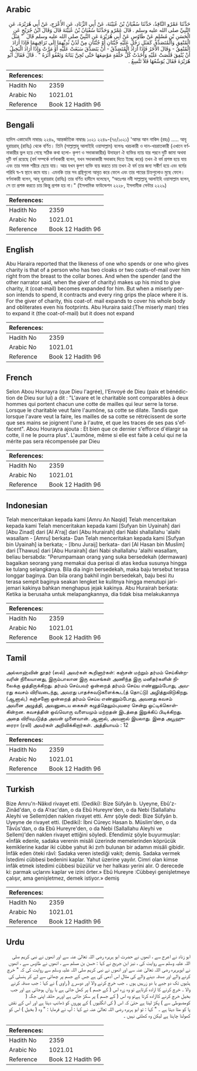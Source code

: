 ## Arabic


<div dir="rtl" lang="ar" style={{fontSize:'larger',backgroundColor:'#f8f9fa',padding:20}}>
حَدَّثَنَا عَمْرٌو النَّاقِدُ، حَدَّثَنَا سُفْيَانُ بْنُ عُيَيْنَةَ، عَنْ أَبِي الزِّنَادِ، عَنِ الأَعْرَجِ، عَنْ أَبِي هُرَيْرَةَ، عَنِ النَّبِيِّ صلى الله عليه وسلم ‏.‏ قَالَ عَمْرٌو وَحَدَّثَنَا سُفْيَانُ بْنُ عُيَيْنَةَ قَالَ وَقَالَ ابْنُ جُرَيْجٍ عَنِ الْحَسَنِ بْنِ مُسْلِمٍ عَنْ طَاوُسٍ عَنْ أَبِي هُرَيْرَةَ عَنِ النَّبِيِّ صلى الله عليه وسلم قَالَ ‏ "‏ مَثَلُ الْمُنْفِقِ وَالْمُتَصَدِّقِ كَمَثَلِ رَجُلٍ عَلَيْهِ جُبَّتَانِ أَوْ جُنَّتَانِ مِنْ لَدُنْ ثُدِيِّهِمَا إِلَى تَرَاقِيهِمَا فَإِذَا أَرَادَ الْمُنْفِقُ - وَقَالَ الآخَرُ فَإِذَا أَرَادَ الْمُتَصَدِّقُ - أَنْ يَتَصَدَّقَ سَبَغَتْ عَلَيْهِ أَوْ مَرَّتْ وَإِذَا أَرَادَ الْبَخِيلُ أَنْ يُنْفِقَ قَلَصَتْ عَلَيْهِ وَأَخَذَتْ كُلُّ حَلْقَةٍ مَوْضِعَهَا حَتَّى تُجِنَّ بَنَانَهُ وَتَعْفُوَ أَثَرَهُ ‏"‏ ‏.‏ قَالَ فَقَالَ أَبُو هُرَيْرَةَ فَقَالَ يُوَسِّعُهَا فَلاَ تَتَّسِعُ ‏.‏
</div>
<div style={{backgroundColor:'#f8f9fa',padding:20, marginBottom: 10}}><table> <thead> <tr> <th>References:</th> <th></th> </tr> </thead> <tbody><tr><td>Hadith No</td><td>2359</td></tr><tr><td>Arabic No</td><td>1021.01</td></tr><tr><td>Reference</td><td>Book 12 Hadith 96</td></tr></tbody></table></div>

## Bengali


<div dir="ltr" lang="bn" style={{fontSize:'larger',backgroundColor:'#f8f9fa',padding:20}}>
হাদিস একাডেমি নাম্বারঃ ২২৪৯, আন্তর্জাতিক নাম্বারঃ ১০২১ ২২৪৯-(৭৫/১০২১) 'আমর আন নাকিদ (রহঃ) ..... আবূ হুরায়রাহ্ (রাযিঃ) থেকে বর্ণিত। তিনি (সাল্লাল্লাহু আলাইহি ওয়াসাল্লাম) বলেনঃ খরচকারী ও দান-খয়রাতকারী (এখানে বর্ণনাকারীর ভুল হয়ে গেছে সঠিক কথা হলো- কৃপণ ও সদাকাকারীর) উদাহরণ ঐ ব্যক্তির ন্যায় যার পরনে দুটি জামা অথবা দুটি বর্ম রয়েছে (বর্ম সম্পর্কে বর্ণনাকারী বলেন, যখন সদাকাকারী সদাকাহ দিতে ইচ্ছে করে) তখন ঐ বর্ম প্রশস্ত হয়ে যায় এবং তার সমস্ত শরীরে ছেয়ে যায়। আর যখন কৃপণ ব্যক্তি ব্যয় করতে চায় তখন ঐ বর্ম তার জন্য সঙ্কীর্ণ হয়ে এবং বর্মের পরিধি স্ব-স্ব স্থানে কমে যায়। এমনকি তার সব গ্রন্থিগুলো আবৃত করে ফেলে এবং তার পায়ের চিহ্নগুলোও মুছে ফেলে। বর্ণনাকারী বলেন, আবূ হুরায়রাহ (রাযিঃ) তার বর্ণিত হাদীসে বলেছেন, “অতঃপর নবী সাল্লাল্লাহু আলাইহি ওয়াসাল্লাম বলেন, সে তা প্রশস্ত করতে চায় কিন্তু প্রশস্ত হয় না।" (ইসলামিক ফাউন্ডেশন ২২২৮, ইসলামীক সেন্টার ২২২৯)
</div>
<div style={{backgroundColor:'#f8f9fa',padding:20, marginBottom: 10}}><table> <thead> <tr> <th>References:</th> <th></th> </tr> </thead> <tbody><tr><td>Hadith No</td><td>2359</td></tr><tr><td>Arabic No</td><td>1021.01</td></tr><tr><td>Reference</td><td>Book 12 Hadith 96</td></tr></tbody></table></div>

## English


<div dir="ltr" lang="en" style={{fontSize:'larger',backgroundColor:'#f8f9fa',padding:20}}>
Abu Haraira reported that the likeness of one who spends or one who gives charity is that of a person who has two cloaks or two coats-of-mail over him right from the breast to the collar bones. And when the spender (and the other narrator said, when the giver of charity) makes up his mind to give charity, it (coat-mail) becomes expanded for him. But when a miserly person intends to spend, it contracts and every ring grips the place where it is. For the giver of charity, this coat-of. mail expands to cover his whole body and obliterates even his footprints. Abu Huraira said:(The miserly man) tries to expand it (the coat-of-mail) but it does not expand
</div>
<div style={{backgroundColor:'#f8f9fa',padding:20, marginBottom: 10}}><table> <thead> <tr> <th>References:</th> <th></th> </tr> </thead> <tbody><tr><td>Hadith No</td><td>2359</td></tr><tr><td>Arabic No</td><td>1021.01</td></tr><tr><td>Reference</td><td>Book 12 Hadith 96</td></tr></tbody></table></div>

## French


<div dir="ltr" lang="fr" style={{fontSize:'larger',backgroundColor:'#f8f9fa',padding:20}}>
Selon Abou Hourayra (que Dieu l'agrée), l'Envoyé de Dieu (paix et bénédiction de Dieu sur lui) a dit : "L'avare et le charitable sont comparables à deux hommes qui portent chacun une cotte de mailles qui leur serre la torse. Lorsque le charitable veut faire l'aumône, sa cotte se dilate. Tandis que lorsque l'avare veut la faire, les mailles de sa cotte se rétrécissent de sorte que ses mains se joignent l'une à l'autre, et que les traces de ses pas s'effacent". Abou Hourayra ajouta : Et bien que ce dernier s'efforce d'élargir sa cotte, il ne le pourra plus". L'aumône, même si elle est faite à celui qui ne la mérite pas sera récompensée par Dieu
</div>
<div style={{backgroundColor:'#f8f9fa',padding:20, marginBottom: 10}}><table> <thead> <tr> <th>References:</th> <th></th> </tr> </thead> <tbody><tr><td>Hadith No</td><td>2359</td></tr><tr><td>Arabic No</td><td>1021.01</td></tr><tr><td>Reference</td><td>Book 12 Hadith 96</td></tr></tbody></table></div>

## Indonesian


<div dir="ltr" lang="id" style={{fontSize:'larger',backgroundColor:'#f8f9fa',padding:20}}>
Telah menceritakan kepada kami [Amru An Naqid] Telah menceritakan kepada kami Telah menceritakan kepada kami [Sufyan bin Uyainah] dari [Abu Zinad] dari [Al A'raj] dari [Abu Hurairah] dari Nabi shallallahu 'alaihi wasallam - [Amru] berkata- Dan Telah menceritakan kepada kami [Sufyan bin Uyainah] ia berkata; - [Ibnu Juraij] berkata- dari [Al Hasan bin Muslim] dari [Thawus] dari [Abu Hurairah] dari Nabi shallallahu 'alaihi wasallam, beliau bersabda: "Perumpamaan orang yang suka bersedekah (dermawan) bagaikan seorang yang memakai dua perisai di atas kedua susunya hingga ke tulang selangkanya. Bila dia ingin bersedekah, maka baju tersebut terasa longgar baginya. Dan bila orang bakhil ingin bersedekah, baju besi itu terasa sempit baginya seakan lengket ke kulitnya hingga menutupi jari-jemari kakinya bahkan menghapus jejak kakinya. Abu Hurairah berkata: Ketika ia berusaha untuk melapangkannya, dia tidak bisa melakukannya
</div>
<div style={{backgroundColor:'#f8f9fa',padding:20, marginBottom: 10}}><table> <thead> <tr> <th>References:</th> <th></th> </tr> </thead> <tbody><tr><td>Hadith No</td><td>2359</td></tr><tr><td>Arabic No</td><td>1021.01</td></tr><tr><td>Reference</td><td>Book 12 Hadith 96</td></tr></tbody></table></div>

## Tamil


<div dir="ltr" lang="ta" style={{fontSize:'larger',backgroundColor:'#f8f9fa',padding:20}}>
அல்லாஹ்வின் தூதர் (ஸல்) அவர்கள் கூறினார்கள்: கஞ்சன் மற்றும் தர்மம் செய்கின்றவரின் நிலையானது, இரும்பாலான இரு கவசங்கள் அணிந்த இரு மனிதர்களின் நிலைக்கு ஒத்திருக்கிறது. தர்மம் செய்பவர் ஒன்றைத் தர்மம் செய்ய எண்ணும்போது, அவரது கவசம் விரிவடைந்து, அவரது பாதச்சுவடுகளைக்கூட(த் தொட்டு) அழித்துவிடுகிறது. (ஆனால்,) கஞ்சனோ ஒன்றைத் தர்மம் செய்ய எண்ணும்போது, அவனது கவசம் அவனை அழுத்தி, அவனுடைய கைகள் கழுத்தெலும்புவரை சென்று ஒட்டிக்கொள்கின்றன. கவசத்தின் ஒவ்வொரு வளையமும் மற்றதன் இடத்தை இறுக்கிப் பிடிக்கிறது. அதை விரிவுபடுத்த அவன் முனைவான். ஆனால், அவனால் இயலாது. இதை அபூஹுரைரா (ரலி) அவர்கள் அறிவிக்கிறார்கள். அத்தியாயம் : 12
</div>
<div style={{backgroundColor:'#f8f9fa',padding:20, marginBottom: 10}}><table> <thead> <tr> <th>References:</th> <th></th> </tr> </thead> <tbody><tr><td>Hadith No</td><td>2359</td></tr><tr><td>Arabic No</td><td>1021.01</td></tr><tr><td>Reference</td><td>Book 12 Hadith 96</td></tr></tbody></table></div>

## Turkish


<div dir="ltr" lang="tr" style={{fontSize:'larger',backgroundColor:'#f8f9fa',padding:20}}>
Bize Amru'n-Nâkıd rivayet etti. (Dediki): Bize Süfyân b. Uyeyne, Ebû'z-Zinâd'dan, o da A'rac'dan, o da Ebû Hureyre'den, o da Nebi (Sallallahu Aleyhi ve Sellem)den naklen rivayet etti. Amr şöyle dedi: Bize Süfyân b. Uyeyne de rivayet etti. (Dediki): İbni Cüreyc Hasan b. Müslim'den, o da Tâvûs'dan, o da Ebû Hureyre'den, o da Nebi (Sallallahu Aleyhi ve Sellem)'den naklen rivayet ettiğini söyledi. Efendimiz şöyle buyurmuşlar: «İnfâk edenle, sadaka verenin misâli üzerinde memelerinden köprücük kemiklerine kadar iki cübbe yahut iki zırh bulunan bir adamın misâli gibidir. İnfâk eden öteki râvî: Sadaka veren istediği vakit; demiş. Sadaka vermek İstedimi cübbesi bedenini kaplar. Yahut üzerine yayılır. Cimri olan kimse infâk etmek istedimi cübbesi büzülür ve her halkası yerini alır. O derecede ki: parmak uçlarını kaplar ve izini örter.» Ebû Hureyre :Cübbeyi genişletmeye çalışır, ama genişletmez, demek istiyor.» demiş
</div>
<div style={{backgroundColor:'#f8f9fa',padding:20, marginBottom: 10}}><table> <thead> <tr> <th>References:</th> <th></th> </tr> </thead> <tbody><tr><td>Hadith No</td><td>2359</td></tr><tr><td>Arabic No</td><td>1021.01</td></tr><tr><td>Reference</td><td>Book 12 Hadith 96</td></tr></tbody></table></div>

## Urdu


<div dir="rtl" lang="ur" style={{fontSize:'larger',backgroundColor:'#f8f9fa',padding:20}}>
ابو زناد نے اعرج سے ، انھوں نے حضرت ابو ہریرہ رضی اللہ تعالیٰ عنہ سے اور انھوں نے نبی کریم صلی اللہ علیہ وسلم سے روایت کی ، نیز ابن جریج نے کہا : حسن بن مسلم سے ، انھوں نے طاوس سے ، انھوں نے ابوہریرہ رضی اللہ تعالیٰ عنہ سے اور انھوں نے نبی کریم صلی اللہ علیہ وسلم سے روایت کی کہ " خرچ کرنے والے اور صدقہ دینے والے کی مثال اس آدمی کی ہے جس کے جسم پر چھاتی سے لے کر ہنسلی کی ہڈیوں تک دو جبے یا دو زرہیں ہوں ۔ جب خرچ کرنے والا اور دوسرے ( راوی ) نے کہا : جب صدقہ کرنے والا ۔ خرچ کرنے کا ارادہ کرتاہے تو وہ زرہ اس ( کے جسم ) پر کھل جاتی ہے یا رواں ہوجاتی ہے اور جب بخیل خرچ کرنے کاارادہ کرتا ہےتو وہ اس ( کے جسم ) پر سکڑ جاتی ہے اورہر حلقہ اپنی جگہ ( کومضبوطی سے ) پکڑ لیتا ہے حتیٰ کہ اس ( کی انگلیوں ) کے پوروں کو ڈھانپ دیتا ہے اور اس کے نقش پا کو مٹا دیتا ہے ۔ " کہا : تو ابو ہریرہ رضی اللہ تعالیٰ عنہ نے کہا : آپ نے فرمایا : " وہ ( بخیل ) اس کو کھولنا چاہتا ہے لیکن وہ کھلتی نہیں ۔
</div>
<div style={{backgroundColor:'#f8f9fa',padding:20, marginBottom: 10}}><table> <thead> <tr> <th>References:</th> <th></th> </tr> </thead> <tbody><tr><td>Hadith No</td><td>2359</td></tr><tr><td>Arabic No</td><td>1021.01</td></tr><tr><td>Reference</td><td>Book 12 Hadith 96</td></tr></tbody></table></div>